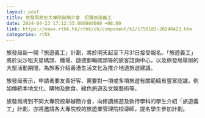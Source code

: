 ```yaml
---
layout: post
title: 旅發局將到大專院辦簡介會　招攬旅遊義工　
date: 2024-04-23 17:12:55.000000000 +08:00
link: https://news.rthk.hk/rthk/ch/component/k2/1750183-20240423.htm
categories: rthk
---
```


旅發局新一期「旅遊義工」計劃，將於明天起至下月31日接受報名。「旅遊義工」將於尖沙咀天星碼頭、機場、啟德郵輪碼頭等的旅客諮詢中心，以及旅發局舉辦的大型活動期間，為旅客介紹香港生活文化及推介地道旅遊建議。

旅發局表示，申請者要友善好客、需要對一項或多項旅遊有關範疇有豐富認識，例如傳統本地文化、購物及飲食、綠色旅遊及文娛藝術等。

旅發局將到不同大專院校舉辦簡介會，向修讀旅遊及款待學科的學生介紹「旅遊義工」計劃，亦將邀請各大專院校的旅遊業管理院校導師，提名學生參加計劃。

